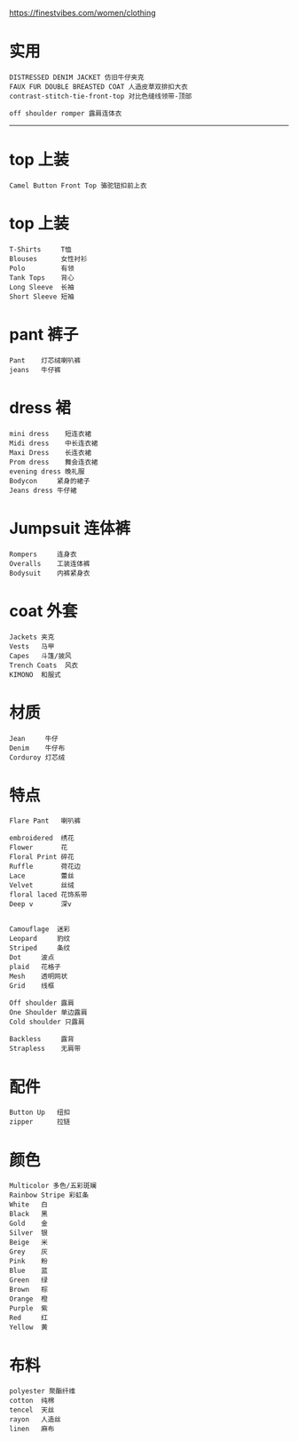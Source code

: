 
https://finestvibes.com/women/clothing



# 实用
    DISTRESSED DENIM JACKET 仿旧牛仔夹克
    FAUX FUR DOUBLE BREASTED COAT 人造皮草双排扣大衣
    contrast-stitch-tie-front-top 对比色缝线领带-顶部

    off shoulder romper 露肩连体衣

-----------------------------------------------


# top 上装
    Camel Button Front Top 骆驼钮扣前上衣

# top 上装
    T-Shirts     T恤
    Blouses      女性衬衫
    Polo         有领
    Tank Tops    背心
    Long Sleeve  长袖
    Short Sleeve 短袖 

# pant 裤子
    Pant    灯芯绒喇叭裤
    jeans   牛仔裤

# dress 裙
    mini dress    短连衣裙
    Midi dress    中长连衣裙
    Maxi Dress    长连衣裙
    Prom dress    舞会连衣裙
    evening dress 晚礼服
    Bodycon     紧身的裙子
    Jeans dress 牛仔裙

# Jumpsuit 连体裤
    Rompers     连身衣
    Overalls    工装连体裤
    Bodysuit    内裤紧身衣
    

# coat 外套
    Jackets 夹克
    Vests   马甲
    Capes   斗篷/披风
    Trench Coats  风衣
    KIMONO  和服式

# 材质
    Jean     牛仔
    Denim    牛仔布
    Corduroy 灯芯绒


# 特点
    Flare Pant   喇叭裤

    embroidered  绣花
    Flower       花
    Floral Print 碎花
    Ruffle       荷花边
    Lace         蕾丝
    Velvet       丝绒
    floral laced 花饰系带
    Deep v       深v


    Camouflage  迷彩
    Leopard     豹纹
    Striped     条纹
    Dot     波点
    plaid   花格子
    Mesh    透明网状
    Grid    线框

    Off shoulder 露肩
    One Shoulder 单边露肩
    Cold shoulder 只露肩

    Backless     露背
    Strapless    无肩带
   

# 配件 
    Button Up   纽扣
    zipper      拉链

# 颜色
    Multicolor 多色/五彩斑斓
    Rainbow Stripe 彩虹条
    White   白 
    Black   黑
    Gold    金 
    Silver  银 
    Beige   米 
    Grey    灰
    Pink    粉 
    Blue    蓝
    Green   绿
    Brown   棕
    Orange  橙
    Purple  紫
    Red     红
    Yellow  黄 

# 布料 
    polyester 聚酯纤维
    cotton  纯棉
    tencel  天丝
    rayon   人造丝
    linen   麻布
